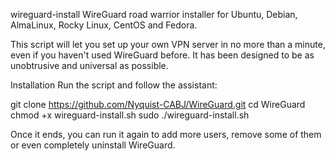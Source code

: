 wireguard-install
WireGuard road warrior installer for Ubuntu, Debian, AlmaLinux, Rocky Linux, CentOS and Fedora.

This script will let you set up your own VPN server in no more than a minute, even if you haven't used WireGuard before. It has been designed to be as unobtrusive and universal as possible.

Installation
Run the script and follow the assistant:

git clone https://github.com/Nyquist-CABJ/WireGuard.git 
cd WireGuard
chmod +x wireguard-install.sh
sudo ./wireguard-install.sh

Once it ends, you can run it again to add more users, remove some of them or even completely uninstall WireGuard.
